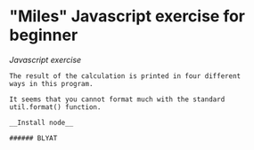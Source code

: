# "Miles" Javascript exercise for beginner

*Javascript exercise*

    The result of the calculation is printed in four different
    ways in this program.

    It seems that you cannot format much with the standard
    util.format() function.

    __Install node__

    ###### BLYAT
